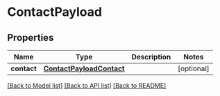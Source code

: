 # ContactPayload

## Properties
Name | Type | Description | Notes
------------ | ------------- | ------------- | -------------
**contact** | [**ContactPayloadContact**](ContactPayloadContact.md) |  | [optional] 

[[Back to Model list]](../README.md#documentation-for-models) [[Back to API list]](../README.md#documentation-for-api-endpoints) [[Back to README]](../README.md)

